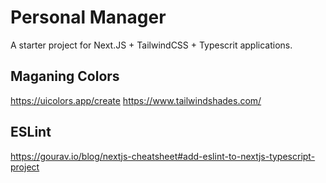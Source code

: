 # Personal Manager

A starter project for Next.JS + TailwindCSS + Typescrit applications. 


## Maganing Colors

https://uicolors.app/create
https://www.tailwindshades.com/

## ESLint
https://gourav.io/blog/nextjs-cheatsheet#add-eslint-to-nextjs-typescript-project
